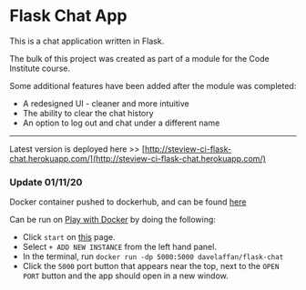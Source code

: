 # Flask Chat App

This is a chat application written in Flask.

The bulk of this project was created as part of a module for the Code Institute course.

Some additional features have been added after the module was completed:

- A redesigned UI - cleaner and more intuitive
- The ability to clear the chat history
- An option to log out and chat under a different name

---

Latest version is deployed here >> [http://steview-ci-flask-chat.herokuapp.com/](http://steview-ci-flask-chat.herokuapp.com/)


### Update 01/11/20

Docker container pushed to dockerhub, and can be found [here](https://hub.docker.com/r/davelaffan/flask-chat)

Can be run on [Play with Docker](https://labs.play-with-docker.com/) by doing the following:

- Click `start` on [this](https://labs.play-with-docker.com/) page.
- Select `+ ADD NEW INSTANCE` from the left hand panel.
- In the terminal, run `docker run -dp 5000:5000 davelaffan/flask-chat`
- Click the `5000` port button that appears near the top, next to the `OPEN PORT` button and the app should open in a new window.